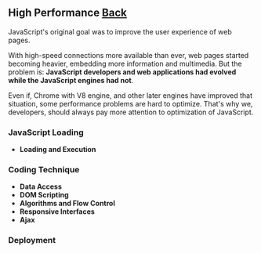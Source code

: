 ## High Performance [Back](./../JavaScript.md)

JavaScript's original goal was to improve the user experience of web pages. 

With high-speed connections more available than ever, web pages started becoming heavier, embedding more information and multimedia. But the problem is: **JavaScript developers and web applications had evolved while the JavaScript engines had not**.

Even if, Chrome with V8 engine, and other later engines have improved that situation, some performance problems are hard to optimize. That's why we, developers, should always pay more attention to optimization of JavaScript.

### JavaScript Loading

- **Loading and Execution**

### Coding Technique

- **Data Access**
- **DOM Scripting**
- **Algorithms and Flow Control**
- **Responsive Interfaces**
- **Ajax**

### Deployment



